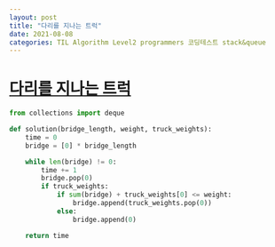 ```yaml
---
layout: post
title: "다리를 지나는 트럭"
date: 2021-08-08
categories: TIL Algorithm Level2 programmers 코딩테스트 stack&queue
---
```


# [다리를 지나는 트럭](https://programmers.co.kr/learn/courses/30/lessons/42583)

```python
from collections import deque

def solution(bridge_length, weight, truck_weights):
    time = 0
    bridge = [0] * bridge_length

    while len(bridge) != 0:
        time += 1
        bridge.pop(0)
        if truck_weights:
            if sum(bridge) + truck_weights[0] <= weight:
                bridge.append(truck_weights.pop(0))
            else:
                bridge.append(0)

    return time
```
